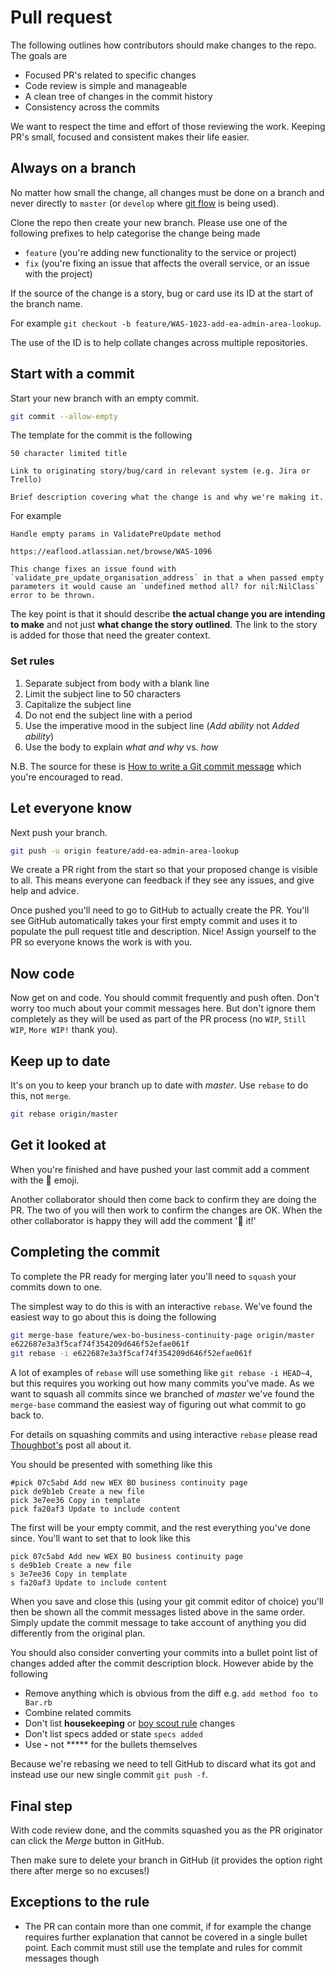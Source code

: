 # Pull request

The following outlines how contributors should make changes to the repo. The goals are

- Focused PR's related to specific changes
- Code review is simple and manageable
- A clean tree of changes in the commit history
- Consistency across the commits

We want to respect the time and effort of those reviewing the work. Keeping PR's small, focused and consistent makes their life easier.

## Always on a branch

No matter how small the change, all changes must be done on a branch and never directly to `master` (or `develop` where [git flow](https://www.atlassian.com/git/tutorials/comparing-workflows/gitflow-workflow) is being used).

Clone the repo then create your new branch. Please use one of the following prefixes to help categorise the change being made

- `feature` (you're adding new functionality to the service or project)
- `fix` (you're fixing an issue that affects the overall service, or an issue with the project)

If the source of the change is a story, bug or card use its ID at the start of the branch name.

For example `git checkout -b feature/WAS-1023-add-ea-admin-area-lookup`.

The use of the ID is to help collate changes across multiple repositories.

## Start with a commit

Start your new branch with an empty commit.

```bash
git commit --allow-empty
```

The template for the commit is the following

```text
50 character limited title

Link to originating story/bug/card in relevant system (e.g. Jira or Trello)

Brief description covering what the change is and why we're making it.
```

For example

```text
Handle empty params in ValidatePreUpdate method

https://eaflood.atlassian.net/browse/WAS-1096

This change fixes an issue found with `validate_pre_update_organisation_address` in that a when passed empty parameters it would cause an `undefined method all? for nil:NilClass` error to be thrown.
```

The key point is that it should describe **the actual change you are intending to make** and not just **what change the story outlined**. The link to the story is added for those that need the greater context.

### Set rules

1. Separate subject from body with a blank line
1. Limit the subject line to 50 characters
1. Capitalize the subject line
1. Do not end the subject line with a period
1. Use the imperative mood in the subject line (*Add ability* not *Added ability*)
1. Use the body to explain *what and why* vs. *how*

N.B. The source for these is [How to write a Git commit message](http://chris.beams.io/posts/git-commit/) which you're encouraged to read.

## Let everyone know

Next push your branch.

```bash
git push -u origin feature/add-ea-admin-area-lookup
```

We create a PR right from the start so that your proposed change is visible to all. This means everyone can feedback if they see any issues, and give help and advice.

Once pushed you'll need to go to GitHub to actually create the PR. You'll see GitHub automatically takes your first empty commit and uses it to populate the pull request title and description. Nice! Assign yourself to the PR so everyone knows the work is with you.

## Now code

Now get on and code. You should commit frequently and push often. Don't worry too much about your commit messages here. But don't ignore them completely as they will be used as part of the PR process (no `WIP`, `Still WIP`, `More WIP!` thank you).

## Keep up to date

It's on you to keep your branch up to date with *master*. Use `rebase` to do this, not `merge`.

```bash
git rebase origin/master
```

## Get it looked at

When you're finished and have pushed your last commit add a comment with the :eyes: emoji.

Another collaborator should then come back to confirm they are doing the PR. The two of you will then work to confirm the changes are OK. When the other collaborator is happy they will add the comment ':ship: it!'

## Completing the commit

To complete the PR ready for merging later you'll need to `squash` your commits down to one.

The simplest way to do this is with an interactive `rebase`. We've found the easiest way to go about this is doing the following

```bash
git merge-base feature/wex-bo-business-continuity-page origin/master
e622687e3a3f5caf74f354209d646f52efae061f
git rebase -i e622687e3a3f5caf74f354209d646f52efae061f
```

A lot of examples of `rebase` will use something like `git rebase -i HEAD~4`, but this requires you working out how many commits you've made. As we want to squash all commits since we branched of *master* we've found the `merge-base` command the easiest way of figuring out what commit to go back to.

For details on squashing commits and using interactive `rebase` please read [Thoughbot's](https://robots.thoughtbot.com/git-interactive-rebase-squash-amend-rewriting-history) post all about it.

You should be presented with something like this

```text
#pick 07c5abd Add new WEX BO business continuity page
pick de9b1eb Create a new file
pick 3e7ee36 Copy in template
pick fa20af3 Update to include content
```

The first will be your empty commit, and the rest everything you've done since. You'll want to set that to look like this

```text
pick 07c5abd Add new WEX BO business continuity page
s de9b1eb Create a new file
s 3e7ee36 Copy in template
s fa20af3 Update to include content
```

When you save and close this (using your git commit editor of choice) you'll then be shown all the commit messages listed above in the same order. Simply update the commit message to take account of anything you did differently from the original plan.

You should also consider converting your commits into a bullet point list of changes added after the commit description block. However abide by the following

- Remove anything which is obvious from the diff e.g. `add method foo to Bar.rb`
- Combine related commits
- Don't list **housekeeping** or [boy scout rule](http://programmer.97things.oreilly.com/wiki/index.php/The_Boy_Scout_Rule) changes
- Don't list specs added or state `specs added`
- Use **-** not ***** for the bullets themselves

Because we're rebasing we need to tell GitHub to discard what its got and instead use our new single commit `git push -f`.

## Final step

With code review done, and the commits squashed you as the PR originator can click the *Merge* button in GitHub.

Then make sure to delete your branch in GitHub (it provides the option right there after merge so no excuses!)

## Exceptions to the rule

- The PR can contain more than one commit, if for example the change requires further explanation that cannot be covered in a single bullet point. Each commit must still use the template and rules for commit messages though
